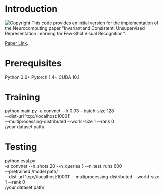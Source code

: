 # Introduction
![Copyright](https://img.shields.io/badge/Copyright-CVTEAM-red)
This code provides an initial version for the implementation of the Neurocomputing paper "Invariant and Consistent: Unsupervised Representation Learning for Few-Shot Visual Recognition''.

[Paper Link](https://www.sciencedirect.com/science/article/abs/pii/S0925231222014692). 


# Prerequisites

Python 3.6+
Pytorch 1.4+
CUDA 10.1


# Training 

python main.py -a convnet --lr 0.03 --batch-size 128 \
  --dist-url 'tcp://localhost:10001' \
  --multiprocessing-distributed --world-size 1 --rank 0   \
 /your dataset path/


# Testing

python eval.py \
  -a convnet  --n_shots 20 --n_queries 5  --n_test_runs 600 \
  --pretrained /model path/ \
  --dist-url 'tcp://localhost:10001' --multiprocessing-distributed --world-size 1 --rank 0 \
  /your dataset path/
